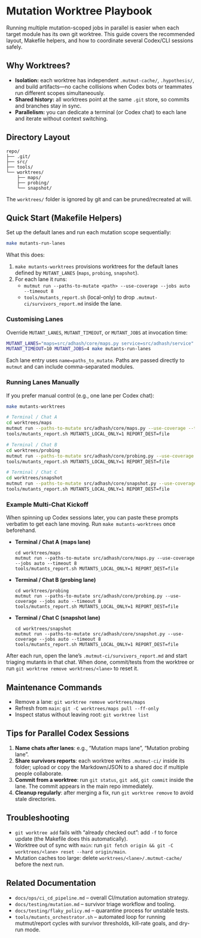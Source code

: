 # Mutation Worktree Playbook

Running multiple mutation-scoped jobs in parallel is easier when each target
module has its own git worktree. This guide covers the recommended layout,
Makefile helpers, and how to coordinate several Codex/CLI sessions safely.

## Why Worktrees?

- **Isolation:** each worktree has independent `.mutmut-cache/`, `.hypothesis/`,
  and build artifacts—no cache collisions when Codex bots or teammates run
  different scopes simultaneously.
- **Shared history:** all worktrees point at the same `.git` store, so commits
  and branches stay in sync.
- **Parallelism:** you can dedicate a terminal (or Codex chat) to each lane and
  iterate without context switching.

## Directory Layout

```
repo/
├── .git/
├── src/
├── tools/
└── worktrees/
    ├── maps/
    ├── probing/
    └── snapshot/
```

The `worktrees/` folder is ignored by git and can be pruned/recreated at will.

## Quick Start (Makefile Helpers)

Set up the default lanes and run each mutation scope sequentially:

```bash
make mutants-run-lanes
```

What this does:

1. `make mutants-worktrees` provisions worktrees for the default lanes defined
   by `MUTANT_LANES` (`maps`, `probing`, `snapshot`).
2. For each lane it runs:
   - `mutmut run --paths-to-mutate <path> --use-coverage --jobs auto --timeout 8`
   - `tools/mutants_report.sh` (local-only) to drop
     `.mutmut-ci/survivors_report.md` inside the lane.

### Customising Lanes

Override `MUTANT_LANES`, `MUTANT_TIMEOUT`, or `MUTANT_JOBS` at invocation time:

```bash
MUTANT_LANES="maps=src/adhash/core/maps.py service=src/adhash/service" \
MUTANT_TIMEOUT=10 MUTANT_JOBS=4 make mutants-run-lanes
```

Each lane entry uses `name=paths_to_mutate`. Paths are passed directly to
`mutmut` and can include comma-separated modules.

### Running Lanes Manually

If you prefer manual control (e.g., one lane per Codex chat):

```bash
make mutants-worktrees

# Terminal / Chat A
cd worktrees/maps
mutmut run --paths-to-mutate src/adhash/core/maps.py --use-coverage --timeout 8
tools/mutants_report.sh MUTANTS_LOCAL_ONLY=1 REPORT_DEST=file

# Terminal / Chat B
cd worktrees/probing
mutmut run --paths-to-mutate src/adhash/core/probing.py --use-coverage --timeout 8
tools/mutants_report.sh MUTANTS_LOCAL_ONLY=1 REPORT_DEST=file

# Terminal / Chat C
cd worktrees/snapshot
mutmut run --paths-to-mutate src/adhash/core/snapshot.py --use-coverage --timeout 8
tools/mutants_report.sh MUTANTS_LOCAL_ONLY=1 REPORT_DEST=file
```

### Example Multi-Chat Kickoff

When spinning up Codex sessions later, you can paste these prompts verbatim to
get each lane moving. Run `make mutants-worktrees` once beforehand.

- **Terminal / Chat A (maps lane)**
  ```text
  cd worktrees/maps
  mutmut run --paths-to-mutate src/adhash/core/maps.py --use-coverage --jobs auto --timeout 8
  tools/mutants_report.sh MUTANTS_LOCAL_ONLY=1 REPORT_DEST=file
  ```
- **Terminal / Chat B (probing lane)**
  ```text
  cd worktrees/probing
  mutmut run --paths-to-mutate src/adhash/core/probing.py --use-coverage --jobs auto --timeout 8
  tools/mutants_report.sh MUTANTS_LOCAL_ONLY=1 REPORT_DEST=file
  ```
- **Terminal / Chat C (snapshot lane)**
  ```text
  cd worktrees/snapshot
  mutmut run --paths-to-mutate src/adhash/core/snapshot.py --use-coverage --jobs auto --timeout 8
  tools/mutants_report.sh MUTANTS_LOCAL_ONLY=1 REPORT_DEST=file
  ```

After each run, open the lane’s `.mutmut-ci/survivors_report.md` and start
triaging mutants in that chat. When done, commit/tests from the worktree or run
`git worktree remove worktrees/<lane>` to reset it.

## Maintenance Commands

- Remove a lane: `git worktree remove worktrees/maps`
- Refresh from `main`: `git -C worktrees/maps pull --ff-only`
- Inspect status without leaving root: `git worktree list`

## Tips for Parallel Codex Sessions

1. **Name chats after lanes**: e.g., “Mutation maps lane”, “Mutation probing lane”.
2. **Share survivors reports**: each worktree writes `.mutmut-ci/` inside its
   folder; upload or copy the Markdown/JSON to a shared doc if multiple people
   collaborate.
3. **Commit from a worktree**: run `git status`, `git add`, `git commit` inside
   the lane. The commit appears in the main repo immediately.
4. **Cleanup regularly**: after merging a fix, run `git worktree remove` to
   avoid stale directories.

## Troubleshooting

- `git worktree add` fails with “already checked out”: add `-f` to force update
  (the Makefile does this automatically).
- Worktree out of sync with `main`: run `git fetch origin && git -C worktrees/<lane> reset --hard origin/main`.
- Mutation caches too large: delete `worktrees/<lane>/.mutmut-cache/` before the
  next run.

## Related Documentation

- `docs/ops/ci_cd_pipeline.md` – overall CI/mutation automation strategy.
- `docs/testing/mutation.md` – survivor triage workflow and tooling.
- `docs/testing/flaky_policy.md` – quarantine process for unstable tests.
- `tools/mutants_orchestrator.sh` – automated loop for running mutmut/report
  cycles with survivor thresholds, kill-rate goals, and dry-run mode.

